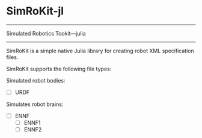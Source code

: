 # SimRoKit-jl

---

Simulated Robotics Tookit&mdash;julia

---

SimRoKit is a simple native Julia library for creating robot XML specification files.

SimRoKit supports the following file types:

Simulated robot bodies:

- [ ] URDF
<!-- - [ ] MJCF -->
<!-- - [ ] SDF -->

Simulates robot brains:

- [ ] ENNF
    - [ ] ENNF1
    - [ ] ENNF2

<!-- ## Installation -->

<!-- ## Usage -->

<!-- -->

<!-- ## Contributing -->

<!-- ## License -->
